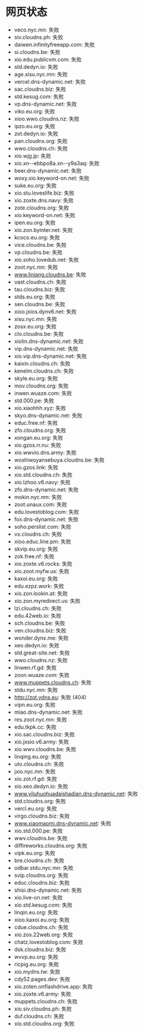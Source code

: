 # 网页状态
- veco.nyc.mn: 失败
- siv.cloudns.ph: 失败
- daiwen.infinityfreeapp.com: 失败
- si.cloudns.be: 失败
- xio.edu.publicvm.com: 失败
- std.dedyn.io: 失败
- age.xisu.nyc.mn: 失败
- vercel.dns-dynamic.net: 失败
- sac.cloudns.biz: 失败
- std.kesug.com: 失败
- vp.dns-dynamic.net: 失败
- viko.eu.org: 失败
- xioo.wwo.cloudns.nz: 失败
- ipzo.eu.org: 失败
- zot.dedyn.io: 失败
- pan.cloudns.org: 失败
- wwo.cloudns.ch: 失败
- xio.wjg.jp: 失败
- xio.xn--ebbpo8a.xn--y9a3aq: 失败
- beer.dns-dynamic.net: 失败
- woxy.xio.keyword-on.net: 失败
- suke.eu.org: 失败
- xio.stu.loveslife.biz: 失败
- xio.zoxte.dns.navy: 失败
- zote.cloudns.org: 失败
- xio.keyword-on.net: 失败
- ipen.eu.org: 失败
- xio.zon.byinter.net: 失败
- kcoco.eu.org: 失败
- vice.cloudns.be: 失败
- vp.cloudns.be: 失败
- xio.soho.lovedub.net: 失败
- zoot.nyc.mn: 失败
- www.liniang.cloudns.be: 失败
- vast.cloudns.ch: 失败
- tau.cloudns.biz: 失败
- stds.eu.org: 失败
- sen.cloudns.be: 失败
- xioo.jxios.dynv6.net: 失败
- xisu.nyc.mn: 失败
- zosx.eu.org: 失败
- clo.cloudns.be: 失败
- xiolin.dns-dynamic.net: 失败
- vip.dns-dynamic.net: 失败
- xio.vip.dns-dynamic.net: 失败
- kaixin.cloudns.ch: 失败
- kenelm.cloudns.ch: 失败
- skyle.eu.org: 失败
- mov.cloudns.org: 失败
- inwen.wuaze.com: 失败
- std.000.pe: 失败
- xio.xiaohhh.xyz: 失败
- skyo.dns-dynamic.net: 失败
- educ.free.nf: 失败
- zfo.cloudns.org: 失败
- xongan.eu.org: 失败
- xio.gzos.rr.nu: 失败
- xio.wwvio.dns.army: 失败
- woshiwoyansebuya.cloudns.be: 失败
- xio.gzos.link: 失败
- xio.std.cloudns.ch: 失败
- xio.lzhoo.v6.navy: 失败
- zfo.dns-dynamic.net: 失败
- mokin.nyc.mn: 失败
- zoot.unaux.com: 失败
- edu.lovestoblog.com: 失败
- fox.dns-dynamic.net: 失败
- soho.perslist.com: 失败
- vx.cloudns.ch: 失败
- xioo.educ.line.pm: 失败
- skvip.eu.org: 失败
- zok.free.nf: 失败
- xio.zoxte.v6.rocks: 失败
- xio.zoot.myfw.us: 失败
- kaxoi.eu.org: 失败
- edu.ezpz.work: 失败
- xio.zon.lookin.at: 失败
- xio.zon.myredirect.us: 失败
- lzi.cloudns.ch: 失败
- edu.42web.io: 失败
- sch.cloudns.be: 失败
- ven.cloudns.biz: 失败
- wonder.dynx.me: 失败
- xeo.dedyn.io: 失败
- std.great-site.net: 失败
- wwo.cloudns.nz: 失败
- linwen.rf.gd: 失败
- zoon.wuaze.com: 失败
- www.muppets.cloudns.ch: 失败
- stdu.nyc.mn: 失败
- http://zot.ydns.eu: 失败 (404)
- vipn.eu.org: 失败
- miao.dns-dynamic.net: 失败
- res.zoot.nyc.mn: 失败
- edu.tkpk.cc: 失败
- xio.sac.cloudns.biz: 失败
- xio.jxsio.v6.army: 失败
- xio.wwv.cloudns.be: 失败
- linqing.eu.org: 失败
- uto.cloudns.ch: 失败
- jxio.nyc.mn: 失败
- xio.zot.rf.gd: 失败
- xio.xeo.dedyn.io: 失败
- www.yiluhuohuadaishadian.dns-dynamic.net: 失败
- std.cloudns.org: 失败
- vercl.eu.org: 失败
- virgo.cloudns.biz: 失败
- www.xiaomaomi.dns-dynamic.net: 失败
- xio.std.000.pe: 失败
- wwv.cloudns.be: 失败
- diffireworks.cloudns.org: 失败
- vipk.eu.org: 失败
- bre.cloudns.ch: 失败
- odbar.stdu.nyc.mn: 失败
- svip.cloudns.org: 失败
- educ.cloudns.biz: 失败
- shisi.dns-dynamic.net: 失败
- xio.live-on.net: 失败
- xio.std.kesug.com: 失败
- linqin.eu.org: 失败
- xioo.kaxoi.eu.org: 失败
- cdue.cloudns.ch: 失败
- xio.zos.22web.org: 失败
- chatz.lovestoblog.com: 失败
- dsk.cloudns.biz: 失败
- wvvp.eu.org: 失败
- ricpig.eu.org: 失败
- xio.mydns.tw: 失败
- cdy52.pages.dev: 失败
- xio.zoten.onflashdrive.app: 失败
- xio.zoxte.v6.army: 失败
- muppets.cloudns.ch: 失败
- xio.siv.cloudns.ph: 失败
- duf.cloudns.ch: 失败
- xio.std.cloudns.org: 失败
